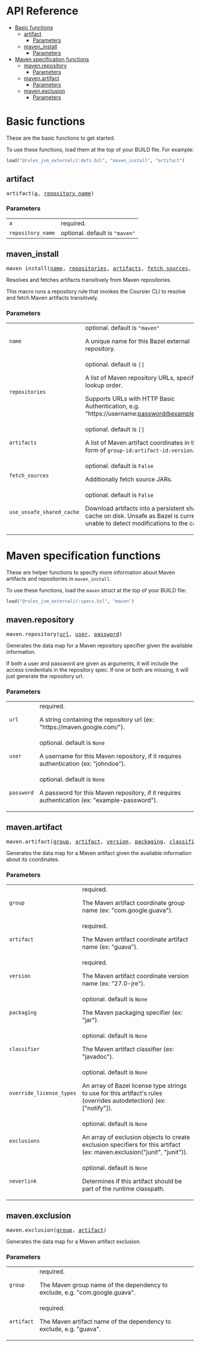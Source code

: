 <!-- START doctoc generated TOC please keep comment here to allow auto update -->
<!-- DON'T EDIT THIS SECTION, INSTEAD RE-RUN doctoc TO UPDATE -->
# API Reference

- [Basic functions](#basic-functions)
  - [artifact](#artifact)
    - [Parameters](#parameters)
  - [maven_install](#maven_install)
    - [Parameters](#parameters-1)
- [Maven specification functions](#maven-specification-functions)
  - [maven.repository](#mavenrepository)
    - [Parameters](#parameters-2)
  - [maven.artifact](#mavenartifact)
    - [Parameters](#parameters-3)
  - [maven.exclusion](#mavenexclusion)
    - [Parameters](#parameters-4)

<!-- END doctoc generated TOC please keep comment here to allow auto update -->

# Basic functions

These are the basic functions to get started.

To use these functions, load them at the top of your BUILD file. For example:

```python
load("@rules_jvm_external//:defs.bzl", "maven_install", "artifact")
```
<!-- Generated with Stardoc: http://skydoc.bazel.build -->

<a name="#artifact"></a>

## artifact

<pre>
artifact(<a href="#artifact-a">a</a>, <a href="#artifact-repository_name">repository_name</a>)
</pre>



### Parameters

<table class="params-table">
  <colgroup>
    <col class="col-param" />
    <col class="col-description" />
  </colgroup>
  <tbody>
    <tr id="artifact-a">
      <td><code>a</code></td>
      <td>
        required.
      </td>
    </tr>
    <tr id="artifact-repository_name">
      <td><code>repository_name</code></td>
      <td>
        optional. default is <code>"maven"</code>
      </td>
    </tr>
  </tbody>
</table>


<a name="#maven_install"></a>

## maven_install

<pre>
maven_install(<a href="#maven_install-name">name</a>, <a href="#maven_install-repositories">repositories</a>, <a href="#maven_install-artifacts">artifacts</a>, <a href="#maven_install-fetch_sources">fetch_sources</a>, <a href="#maven_install-use_unsafe_shared_cache">use_unsafe_shared_cache</a>)
</pre>

Resolves and fetches artifacts transitively from Maven repositories.

This macro runs a repository rule that invokes the Coursier CLI to resolve
and fetch Maven artifacts transitively.


### Parameters

<table class="params-table">
  <colgroup>
    <col class="col-param" />
    <col class="col-description" />
  </colgroup>
  <tbody>
    <tr id="maven_install-name">
      <td><code>name</code></td>
      <td>
        optional. default is <code>"maven"</code>
        <p>
          A unique name for this Bazel external repository.
        </p>
      </td>
    </tr>
    <tr id="maven_install-repositories">
      <td><code>repositories</code></td>
      <td>
        optional. default is <code>[]</code>
        <p>
          A list of Maven repository URLs, specified in lookup order.

  Supports URLs with HTTP Basic Authentication, e.g. "https://username:password@example.com".
        </p>
      </td>
    </tr>
    <tr id="maven_install-artifacts">
      <td><code>artifacts</code></td>
      <td>
        optional. default is <code>[]</code>
        <p>
          A list of Maven artifact coordinates in the form of `group-id:artifact-id:version`.
        </p>
      </td>
    </tr>
    <tr id="maven_install-fetch_sources">
      <td><code>fetch_sources</code></td>
      <td>
        optional. default is <code>False</code>
        <p>
          Additionally fetch source JARs.
        </p>
      </td>
    </tr>
    <tr id="maven_install-use_unsafe_shared_cache">
      <td><code>use_unsafe_shared_cache</code></td>
      <td>
        optional. default is <code>False</code>
        <p>
          Download artifacts into a persistent shared cache on disk. Unsafe as Bazel is
  currently unable to detect modifications to the cache.
        </p>
      </td>
    </tr>
  </tbody>
</table>


# Maven specification functions

These are helper functions to specify more information about Maven artifacts and
repositories in `maven_install`.

To use these functions, load the `maven` struct at the top of your BUILD file:

```python
load("@rules_jvm_external//:specs.bzl", "maven")
```
<!-- Generated with Stardoc: http://skydoc.bazel.build -->

<a name="#maven.repository"></a>

## maven.repository

<pre>
maven.repository(<a href="#maven.repository-url">url</a>, <a href="#maven.repository-user">user</a>, <a href="#maven.repository-password">password</a>)
</pre>

Generates the data map for a Maven repository specifier given the available information.

If both a user and password are given as arguments, it will include the
access credentials in the repository spec. If one or both are missing, it
will just generate the repository url.


### Parameters

<table class="params-table">
  <colgroup>
    <col class="col-param" />
    <col class="col-description" />
  </colgroup>
  <tbody>
    <tr id="maven.repository-url">
      <td><code>url</code></td>
      <td>
        required.
        <p>
          A string containing the repository url (ex: "https://maven.google.com/").
        </p>
      </td>
    </tr>
    <tr id="maven.repository-user">
      <td><code>user</code></td>
      <td>
        optional. default is <code>None</code>
        <p>
          A username for this Maven repository, if it requires authentication (ex: "johndoe").
        </p>
      </td>
    </tr>
    <tr id="maven.repository-password">
      <td><code>password</code></td>
      <td>
        optional. default is <code>None</code>
        <p>
          A password for this Maven repository, if it requires authentication (ex: "example-password").
        </p>
      </td>
    </tr>
  </tbody>
</table>


<a name="#maven.artifact"></a>

## maven.artifact

<pre>
maven.artifact(<a href="#maven.artifact-group">group</a>, <a href="#maven.artifact-artifact">artifact</a>, <a href="#maven.artifact-version">version</a>, <a href="#maven.artifact-packaging">packaging</a>, <a href="#maven.artifact-classifier">classifier</a>, <a href="#maven.artifact-override_license_types">override_license_types</a>, <a href="#maven.artifact-exclusions">exclusions</a>, <a href="#maven.artifact-neverlink">neverlink</a>)
</pre>

Generates the data map for a Maven artifact given the available information about its coordinates.

### Parameters

<table class="params-table">
  <colgroup>
    <col class="col-param" />
    <col class="col-description" />
  </colgroup>
  <tbody>
    <tr id="maven.artifact-group">
      <td><code>group</code></td>
      <td>
        required.
        <p>
          The Maven artifact coordinate group name (ex: "com.google.guava").
        </p>
      </td>
    </tr>
    <tr id="maven.artifact-artifact">
      <td><code>artifact</code></td>
      <td>
        required.
        <p>
          The Maven artifact coordinate artifact name (ex: "guava").
        </p>
      </td>
    </tr>
    <tr id="maven.artifact-version">
      <td><code>version</code></td>
      <td>
        required.
        <p>
          The Maven artifact coordinate version name (ex: "27.0-jre").
        </p>
      </td>
    </tr>
    <tr id="maven.artifact-packaging">
      <td><code>packaging</code></td>
      <td>
        optional. default is <code>None</code>
        <p>
          The Maven packaging specifier (ex: "jar").
        </p>
      </td>
    </tr>
    <tr id="maven.artifact-classifier">
      <td><code>classifier</code></td>
      <td>
        optional. default is <code>None</code>
        <p>
          The Maven artifact classifier (ex: "javadoc").
        </p>
      </td>
    </tr>
    <tr id="maven.artifact-override_license_types">
      <td><code>override_license_types</code></td>
      <td>
        optional. default is <code>None</code>
        <p>
          An array of Bazel license type strings to use for this artifact's rules (overrides autodetection) (ex: ["notify"]).
        </p>
      </td>
    </tr>
    <tr id="maven.artifact-exclusions">
      <td><code>exclusions</code></td>
      <td>
        optional. default is <code>None</code>
        <p>
          An array of exclusion objects to create exclusion specifiers for this artifact (ex: maven.exclusion("junit", "junit")).
        </p>
      </td>
    </tr>
    <tr id="maven.artifact-neverlink">
      <td><code>neverlink</code></td>
      <td>
        optional. default is <code>None</code>
        <p>
          Determines if this artifact should be part of the runtime classpath.
        </p>
      </td>
    </tr>
  </tbody>
</table>


<a name="#maven.exclusion"></a>

## maven.exclusion

<pre>
maven.exclusion(<a href="#maven.exclusion-group">group</a>, <a href="#maven.exclusion-artifact">artifact</a>)
</pre>

Generates the data map for a Maven artifact exclusion.

### Parameters

<table class="params-table">
  <colgroup>
    <col class="col-param" />
    <col class="col-description" />
  </colgroup>
  <tbody>
    <tr id="maven.exclusion-group">
      <td><code>group</code></td>
      <td>
        required.
        <p>
          The Maven group name of the dependency to exclude, e.g. "com.google.guava".
        </p>
      </td>
    </tr>
    <tr id="maven.exclusion-artifact">
      <td><code>artifact</code></td>
      <td>
        required.
        <p>
          The Maven artifact name of the dependency to exclude, e.g. "guava".
        </p>
      </td>
    </tr>
  </tbody>
</table>


